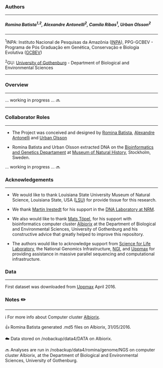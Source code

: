 ### Authors
---

##### Romina Batista<sup>1</sup><sup>,</sup><sup>2</sup>, Alexandre Antonelli<sup>2</sup>, Camila Ribas<sup>1</sup>, Urban Olsson<sup>2</sup>
---

<sup>1</sup>INPA: Instituto Nacional de Pesquisas da Amazônia ([INPA](http://portal.inpa.gov.br/)), PPG-GCBEV - Programa de Pós Graduação em Genética, Conservação e Biologia Evolutiva ([GCBEV](http://gcbev.inpa.gov.br/))

<sup>2</sup>GU: [University of Gothenburg](http://www.gu.se/english) - Department of Biological and Environmental Sciences

---
### Overview
---

... working in progress ... :soon:

---

### Collaborator Roles 
---

*	The Project was conceived and designed by [Romina Batista](http://buscatextual.cnpq.br/buscatextual/visualizacv.do?id=K4232850J7), [Alexandre Antonelli](http://www.antonelli-lab.net/) and [Urban Olsson](http://bioenv.gu.se/personal/Olsson_Urban) 


*	Romina Batista and Urban Olsson extracted DNA on the [Bioinformatics and Genetics Departament](http://www.nrm.se/english/researchandcollections/bioinformaticsandgenetics.9000580_en.html) at [Museum of Natural History](http://www.nrm.se/), Stockholm, Sweden.


... working in progress ... :soon:

### Acknowledgements
--- 

* We would like to thank Louisiana State University Museum of Natural Science, Louisiana State, USA ([LSU](http://www.museum.lsu.edu/MNS/birdcoll.html)) for provide tissue for this research. 

*	We thank [Martin Irestedt](http://www.nrm.se/english/researchandcollections/bioinformaticsandgenetics/staffandcontact/martinirestedt.9003467.html) for his support in the [DNA Laboratory at NRM](https://sites.google.com/site/mslnrm/).

*	We also would like to thank [Mats Töpel](http://matstopel.se/), for his support with bioinformatics computer cluster [Albiorix](http://albiorix.bioenv.gu.se/) at the Department of Biological and Environmental Sciences, University of Gothenburg and his constructive advice that greatly helped to improve this repository.

* The authors would like to acknowledge support from [Science for Life Laboratory](https://www.scilifelab.se/), the National Genomics Infrastructure, [NGI](https://www.scilifelab.se/platforms/ngi/), and [Uppmax](https://www.scilifelab.se/facilities/uppnex/) for providing assistance in massive parallel sequencing and computational infrastructure.


### Data
---

First dataset was downloaded from [Uppmax](https://www.scilifelab.se/facilities/uppnex/) April 2016.

### Notes :pencil2:
---
:information_source: For more info about Computer cluster [Albiorix](http://albiorix.bioenv.gu.se/).

:+1: Romina Batista generated .md5 files on Albiorix, 31/05/2016.

:cloud: Data stored on /nobackup/data4/DATA on Albiorix.

:soon: Analyses are run in /nobackup/data4/romina/genome/NGS on computer cluster Albiorix, at the Department of Biological and Environmental Sciences, University of Gothenburg.

